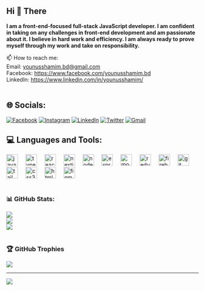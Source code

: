 ## Hi 👋 There
<strong> I am a front-end-focused full-stack JavaScript developer. I am confident in taking on any challenges in front-end development and am passionate about it. I believe in hard work and efficiency. I am always ready to prove myself through my work and take on responsibility. </strong>

📫 How to reach me:  <br>
 Email: younusshamim.bd@gmail.com <br>
 Facebook: https://www.facebook.com/younusshamim.bd <br>
 LinkedIn: https://www.linkedin.com/in/younusshamim/ <br>
<br/>
## 🌐 Socials:
[![Facebook](https://img.shields.io/badge/Facebook-%231877F2.svg?logo=Facebook&logoColor=white)](https://facebook.com/younusshamim.bd) [![Instagram](https://img.shields.io/badge/Instagram-%23E4405F.svg?logo=Instagram&logoColor=white)](https://instagram.com/younusshamim.bd/) [![LinkedIn](https://img.shields.io/badge/LinkedIn-%230077B5.svg?logo=linkedin&logoColor=white)](https://linkedin.com/in/younusshamim) [![Twitter](https://img.shields.io/badge/Twitter-%231DA1F2.svg?logo=Twitter&logoColor=white)](https://twitter.com/younusshamimbd) [![Gmail](https://img.shields.io/badge/Gmail-%23EA4335.svg?logo=Gmail&logoColor=white)](mailto:younusshamim.bd@gmail.com)


## 💻 Languages and Tools:

<div align="left">
  <img src="https://cdn.jsdelivr.net/gh/devicons/devicon/icons/javascript/javascript-original.svg" height="30" alt="javascript logo"  />
  <img width="12" />
  <img src="https://cdn.jsdelivr.net/gh/devicons/devicon/icons/typescript/typescript-original.svg" height="30" alt="typescript logo"  />
  <img width="12" />
  <img src="https://cdn.jsdelivr.net/gh/devicons/devicon/icons/react/react-original.svg" height="30" alt="react logo"  />
  <img width="12" />
  <img src="https://skillicons.dev/icons?i=nextjs" height="30" alt="nextjs logo"  />
  <img width="12" />
  <img src="https://skillicons.dev/icons?i=nodejs" height="30" alt="nodejs logo"  />
  <img width="12" />
  <img src="https://skillicons.dev/icons?i=express" height="30" alt="express logo"  />
  <img width="12" />
  <img src="https://skillicons.dev/icons?i=mongodb" height="30" alt="mongodb logo"  />
  <img width="12" />
  <img src="https://skillicons.dev/icons?i=redux" height="30" alt="redux logo"  />
  <img width="12" />
  <img src="https://skillicons.dev/icons?i=firebase" height="30" alt="firebase logo"  />
  <img width="12" />
  <img src="https://skillicons.dev/icons?i=git" height="30" alt="git logo"  />
  <img width="12" />
  <img src="https://skillicons.dev/icons?i=tailwind" height="30" alt="tailwindcss logo"  />
  <img width="12" />
  <img src="https://skillicons.dev/icons?i=css" height="30" alt="css3 logo"  />
  <img width="12" />
  <img src="https://cdn.jsdelivr.net/gh/devicons/devicon/icons/html5/html5-original.svg" height="30" alt="html5 logo"  />
  <img width="12" />
  <img src="https://skillicons.dev/icons?i=figma" height="30" alt="figma logo"  />
</div>

<br/>


### 📊 GitHub Stats:
![](https://github-readme-stats.vercel.app/api?username=younusshamim&theme=dark&hide_border=false&include_all_commits=true&count_private=true)<br/>
![](https://github-readme-streak-stats.herokuapp.com/?user=younusshamim&theme=dark&hide_border=false)<br/>
![](https://github-readme-stats.vercel.app/api/top-langs/?username=younusshamim&theme=dark&hide_border=false&include_all_commits=true&count_private=true&layout=compact)

#

### 🏆 GitHub Trophies
![](https://github-profile-trophy.vercel.app/?username=younusshamim&theme=radical&no-frame=false&no-bg=false&margin-w=4)

---
[![](https://visitcount.itsvg.in/api?id=younusshamim&icon=0&color=0)](https://visitcount.itsvg.in)
